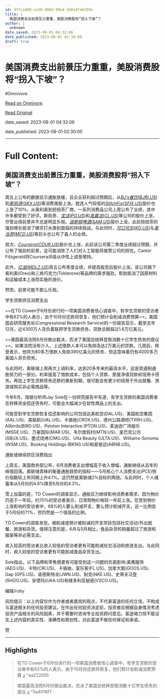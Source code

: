 ```yaml
---
id: dffca488-ce30-406d-99a4-3b0a4fa6359e
title: |
  美国消费支出前景压力重重，美股消费股将“拐入下坡”？
author: |
  unknown
date_saved: 2023-08-01 04:32:06
date_published: 2023-08-01 02:30:00
draft: true
---
```


# 美国消费支出前景压力重重，美股消费股将“拐入下坡”？
#Omnivore

[Read on Omnivore](https://omnivore.app/me/https-news-futunn-com-post-30066773-clientlang-0-clienttype-12-c-189b039bd98)

[Read Original](https://news.futunn.com/post/30066773?clientlang=0&clienttype=12&clientver=13.25.11918&data_ticket=a71b7cda398ea5da5e304331dea21fac&futusource=news_headline_list&is_recommend_pos=0&is_recommendation=0&is_visitor=0&main_broker=WwogIDEwMDEKXQ%3D%3D&report_id=236930&report_type=market&skintype=3&src=3&user_id_type=1&user_main_broker=WwogIDEKXQ%3D%3D)

date_saved: 2023-08-01 04:32:06

date_published: 2023-08-01 02:30:00

--- 

# Full Content: 

##  美国消费支出前景压力重重，美股消费股将“拐入下坡”？

周五上公布的数据显示通胀放缓，且企业获利超过预期后，从[$BJ's餐饮(BJRI.US)$](https://www.futunn.com/quote/stock?m=us&code=BJRI)到[$斯凯奇(SKX.US)$](https://www.futunn.com/quote/stock?m=us&code=SKX)等消费类股上涨。就连人气较低的[$Stitch Fix(SFIX.US)$](https://www.futunn.com/quote/stock?m=us&code=SFIX)股价也上涨了10%。从奥利奥到扭扭茶厂商，一系列消费品公司上周公布了业绩，其中许多都受到了好评。斯凯奇、[$宝洁(PG.US)$](https://www.futunn.com/quote/stock?m=us&code=PG)和[$高露洁(CL.US)$](https://www.futunn.com/quote/stock?m=us&code=CL)等公司的股价上涨，尽管业绩前景并不总是明显乐观。[$波斯顿啤酒(SAM.US)$](https://www.futunn.com/quote/stock?m=us&code=SAM)股价上涨，此前扭扭茶的强劲增长抵消了硬苏打水类别面临的持续挑战。与此同时，[$可口可乐(KO.US)$](https://www.futunn.com/quote/stock?m=us&code=KO)与[$麦当劳(MCD.US)$](https://www.futunn.com/quote/stock?m=us&code=MCD)等巨头也公布了喜人的业绩。

其次，[$Coursera(COUR.US)$](https://www.futunn.com/quote/stock?m=us&code=COUR)股价也上涨，此前该公司第二季度业绩超过预期，并公布了强劲的前景，这可能消除了人们对人工智能将接管公司的担忧。Cantor Fitzgerald将Coursera评级从中性上调至增持。

此外，[$亿滋(MDLZ.US)$](https://www.futunn.com/quote/stock?m=us&code=MDLZ)周五公布季度业绩，并提高股息后股价上涨。该公司旗下奥利奥(Oreo)和三角巧克力(Toblerone)等品牌的需求强劲，帮助抵消了因原材料和运输成本上涨而实施的涨价。

然而，前景可能不那么乐观。

学生贷款挤压消费支出

==在TD Cowen于6月份进行的一项美国消费者信心调查中，有学生贷款的受访者中有62%的人表示，由于10月份还款将恢复，他们预计会削减消费预算==。美国国会研究服务处(Congressional Research Service)的一份报告显示，截至去年12月，近4300万人背负着联邦学生贷款债务，贷款总额超过1.6万亿美元。

==美国最高法院6月份做出裁决，否决了美国总统拜登取消数十亿学生债务的提议==。如果法院没有介入，上述借款人本可以免除高达2万美元的贷款。几周前，拜登表示，他将为80多万借款人免除390亿美元的债务，但这意味着仍有4000多万美国人背负债务。

与此同时，美联储上周再次上调利率，达到20多年来的最高水平，这是其遏制通胀努力的一部分。利率提高了借款成本，包括个人贷款、房屋净值贷款和信用卡债务。再加上学生贷款债务还款的重新到期，很可能会有更少的钱用于外出就餐、旅游或购买非必需商品等。

今年6月，瑞银分析师Jay Sole在一份研究报告中写道，有学生贷款的美国消费者在转移资金偿还债务时，可能会大幅减少在软性商品上的支出。

可能受到学生贷款恢复偿还影响的公司包括达美航空(DAL.US)、美国航空集团(AAL.US)、美联航(UAL.US)、卡骆驰(CROX.US)、德州公路酒吧(TXRH.US)、Allbirds(BIRD.US)、Peloton Interactive (PTON.US)、麦迪逊广场娱乐(MSGE.US)、万豪国际(MAR.US)、韦尔度假村(MTN.US)、星巴克公司(SBUX.US)、墨式烧烤(CMG.US)、Ulta Beauty (ULTA.US)、Williams-Sonoma (WSM.US)、Booking Holdings (BKNG.US)和爱彼迎(ABNB.US)。

通胀或继续挤压消费指出

上周五，美国商务部公布，6月消费者支出增幅高于收入增幅，通胀继续从去年的峰值回落。美联储青睐的衡量通胀趋势的指标——5月核心个人消费支出(PCE)物价指数较上年同期上升4.1%。这仍然是美联储2%目标的两倍。与此同时，个人储蓄率从5月份的4.6%降至6月份的4.3%。

雪上加霜的是，TD Cowen的调查显示，通胀压力继续影响消费者需求，因为物价仍高于一年前。约70%的受访者表示，日常购物价格较一年前上涨。在受到物价上涨影响的受访者中，68%的人要么削减开支，要么预计削减开支，这一比例低于5月份的71%，但仍然是一个很高的比例。

TD Cowen的调查发现，被削减或预计被削减的开支项目包括社交活动/外出就餐、旅游和杂货。值得注意的是，6月与5月相比，食品杂货的销量超过了旅游和服装等非必需支出。

收入较高的受访者比收入较低的受访者更有可能削减社交活动和旅游支出。与此同时，收入较低的受访者更有可能削减食品杂货支出。

Sole指出，以下品牌和零售商更有可能受到这一问题的负面影响:美鹰服饰(AEO.US)、卡特(CRI.US)、卡骆驰、富乐客(FL.US)、加拿大鹅(GOOS.US)、Gap (GPS.US)、诺德斯特龙(JWN.US)、耐克(NKE.US)、史蒂夫马登(SHOO.US)、安德玛(UAA.US)和维多利亚秘密(VSCO.US)。

编辑/ruby

风险提示：以上内容仅作为作者或者嘉宾的观点，不代表富途的任何立场，不构成与富途相关的任何投资建议。在作出任何投资决定前，投资者应根据自身情况考虑投资产品相关的风险因素，并于需要时咨询专业投资顾问意见。富途竭力但不能证实上述内容的真实性、准确性和原创性，对此富途不做任何保证和承诺。

 赞

---

## Highlights

> 在TD Cowen于6月份进行的一项美国消费者信心调查中，有学生贷款的受访者中有62%的人表示，由于10月份还款将恢复，他们预计会削减消费预算 [⤴️](https://omnivore.app/me/https-news-futunn-com-post-30066773-clientlang-0-clienttype-12-c-189b039bd98#aa222055-e2f1-4bdf-8ed6-bf0e5440d2a0)  ^aa222055

> 美国最高法院6月份做出裁决，否决了美国总统拜登取消数十亿学生债务的提议 [⤴️](https://omnivore.app/me/https-news-futunn-com-post-30066773-clientlang-0-clienttype-12-c-189b039bd98#3a4016f7-a0a0-406b-984c-7cea4f936474)  ^3a4016f7

